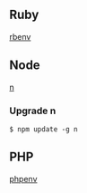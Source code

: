 ## Ruby
[rbenv](https://github.com/rbenv/rbenv)

## Node
[n](https://github.com/tj/n)

### Upgrade n

```
$ npm update -g n
```

## PHP
[phpenv](https://github.com/phpenv/phpenv)
